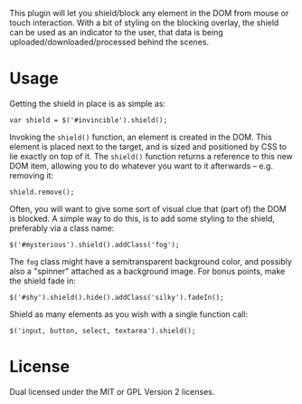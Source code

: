 This plugin will let you shield/block any element in the DOM from mouse or touch interaction. With a bit of styling on the blocking overlay, the shield can be used as an indicator to the user, that data is being uploaded/downloaded/processed behind the scenes.

# Usage

Getting the shield in place is as simple as:

    var shield = $('#invincible').shield();

Invoking the `shield()` function, an element is created in the DOM. This element is placed next to the target, and is sized and positioned by CSS to lie exactly on top of it. The `shield()` function returns a reference to this new DOM item, allowing you to do whatever you want to it afterwards – e.g. removing it:

    shield.remove();

Often, you will want to give some sort of visual clue that (part of) the DOM is blocked. A simple way to do this, is to add some styling to the shield, preferably via a class name:

    $('#mysterious').shield().addClass('fog');

The `fog` class might have a semitransparent background color, and possibly also a "spinner" attached as a background image. For bonus points, make the shield fade in:

    $('#shy').shield().hide().addClass('silky').fadeIn();

Shield as many elements as you wish with a single function call:

    $('input, button, select, textarea').shield();

# License

Dual licensed under the MIT or GPL Version 2 licenses.
